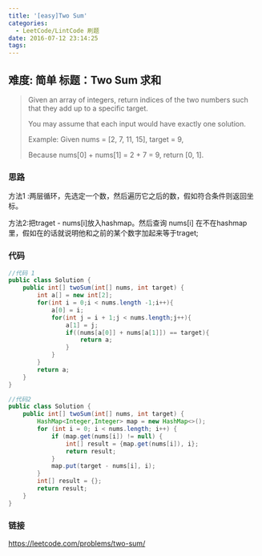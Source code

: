 ```yaml
---
title: '[easy]Two Sum'
categories:
  - LeetCode/LintCode 刷题
date: 2016-07-12 23:14:25
tags:
---
```


## 难度: 简单  标题：Two Sum 求和

> Given an array of integers, return indices of the two numbers such that they add up to a specific target.
>
> You may assume that each input would have exactly one solution.
>
> Example:
> Given nums = [2, 7, 11, 15], target = 9,
>
> Because nums[0] + nums[1] = 2 + 7 = 9,
> return [0, 1].

### 思路

方法1 :两层循环，先选定一个数，然后遍历它之后的数，假如符合条件则返回坐标。

方法2:把traget - nums[i]放入hashmap。然后查询 nums[i] 在不在hashmap里，假如在的话就说明他和之前的某个数字加起来等于traget;

### 代码

```java
//代码 1
public class Solution {
    public int[] twoSum(int[] nums, int target) {
        int a[] = new int[2];
        for(int i = 0;i < nums.length -1;i++){
            a[0] = i;
            for(int j = i + 1;j < nums.length;j++){
                a[1] = j;
                if((nums[a[0]] + nums[a[1]]) == target){
                    return a;
                }
            }
        }
        return a;
    }
}

//代码2
public class Solution {
    public int[] twoSum(int[] nums, int target) {
        HashMap<Integer,Integer> map = new HashMap<>();
        for (int i = 0; i < nums.length; i++) {
            if (map.get(nums[i]) != null) {
                int[] result = {map.get(nums[i]), i};
                return result;
            }
            map.put(target - nums[i], i);
        }
        int[] result = {};
        return result;
    }
}
```
### 链接

https://leetcode.com/problems/two-sum/